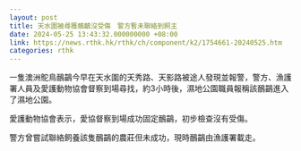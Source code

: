 ```yaml
---
layout: post
title: 天水圍被尋獲鴯鶓沒受傷　警方暫未聯絡到飼主
date: 2024-05-25 13:43:32.000000000 +08:00
link: https://news.rthk.hk/rthk/ch/component/k2/1754661-20240525.htm
categories: rthk
---
```


一隻澳洲鴕鳥鴯鶓今早在天水圍的天秀路、天影路被途人發現並報警，警方、漁護署人員及愛護動物協會督察到場尋找，約3小時後，濕地公園職員報稱該鴯鶓進入了濕地公園。

愛護動物協會表示，愛協督察到場成功固定鴯鶓，初步檢查沒有受傷。 

警方曾嘗試聯絡飼養該隻鴯鶓的農莊但未成功，現時鴯鶓由漁護署載走。

